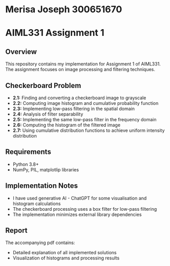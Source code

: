 # Merisa Joseph 300651670 
# AIML331 Assignment 1

## Overview
This repository contains my implementation for Assignment 1 of AIML331. The assignment focuses on image processing and filtering techniques.

## Checkerboard Problem 
- **2.1:** Finding and converting a checkerboard image to grayscale
- **2.2:** Computing image histogram and cumulative probability function
- **2.3:** Implementing low-pass filtering in the spatial domain
- **2.4:** Analysis of filter separability
- **2.5:** Implementing the same low-pass filter in the frequency domain
- **2.6:** Computing the histogram of the filtered image
- **2.7:** Using cumulative distribution functions to achieve uniform intensity distribution

## Requirements
- Python 3.8+
- NumPy, PIL, matplotlip libraries

## Implementation Notes
- I have used generative AI - ChatGPT for some visualisation and histogram calculations
- The checkerboard processing uses a box filter for low-pass filtering
- The implementation minimizes external library dependencies

## Report
The accompanying pdf contains:
- Detailed explanation of all implemented solutions
- Visualization of histograms and processing results
